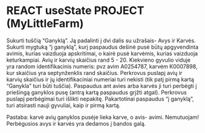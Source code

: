 # REACT useState PROJECT (MyLittleFarm)


Sukurti tuščią “Ganyklą”. Ją padalinti į dvi dalis su užrašais- Avys ir Karvės. Sukurti mygtuką “į ganyklą”, kurį paspaudus dešinė pusė būtų apgyvendinta avimis, kurias vaizduoja apskritimai, o kairė pusė karvėmis, kurias vaizduoja keturkampiai. Avių ir karvių skaičius rand 5 - 20. Kiekvieno gyvulio viduje yra random identifikacinis numeris: pvz avim A0254787, karvėm K0007898, kur skaičius yra septynženklis rand skaičius. Perkrovus puslapį avių ir karvių skaičius ir jų identifikaciniai numeriai turi nekisti (tik patį pirmą kartą “Ganykla” turi būti tuščia). Paspaudus ant avies arba karvės ji turi perbėgti į priešingą ganyklos pusę (antrą kartą paspaudus grįžti atgal). Perkrovus puslapį perbėgimai turi išlikti nepakitę. Pakartotinai paspaudus “į ganyklą”, turi atsirasti nauji gyvuliai, kaip ir pirmą kartą.

Pastaba: karvė avių ganyklos pusėje lieka karve, o avis- avimi. Nemutuojam! Perbėgusios avys ir karvės yra dedamos į bandos galą. 

